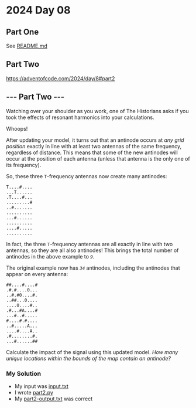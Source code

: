 # 2024 Day 08

## Part One

See [README.md](README.md)

## Part Two

https://adventofcode.com/2024/day/8#part2

<article class="day-desc"><h2 id="part2">--- Part Two ---</h2><p>Watching over your shoulder as you work, one of The Historians asks if you took the effects of resonant harmonics into your calculations.</p>
<p>Whoops!</p>
<p>After updating your model, it turns out that an antinode occurs at <em>any grid position</em> exactly in line with at least two antennas of the same frequency, regardless of distance. This means that some of the new antinodes will occur at the position of each antenna (unless that antenna is the only one of its frequency).</p>
<p>So, these three <code>T</code>-frequency antennas now create many antinodes:</p>
<pre><code>T....#....
...T......
.T....#...
.........#
..#.......
..........
...#......
..........
....#.....
..........
</code></pre>
<p>In fact, the three <code>T</code>-frequency antennas are all exactly in line with two antennas, so they are all also antinodes! This brings the total number of antinodes in the above example to <code><em>9</em></code>.</p>
<p>The original example now has <code><em>34</em></code> antinodes, including the antinodes that appear on every antenna:</p>
<pre><code>##....#....#
.#.#....0...
..#.#0....#.
..##...0....
....0....#..
.#...#A....#
...#..#.....
#....#.#....
..#.....A...
....#....A..
.#........#.
...#......##
</code></pre>
<p>Calculate the impact of the signal using this updated model. <em>How many unique locations within the bounds of the map contain an antinode?</em></p>
</article>

### My Solution

* My input was [input.txt](input.txt)
* I wrote [part2.py](part2.pyz)
* My [part2-output.txt](part2-output.txt) was correct
